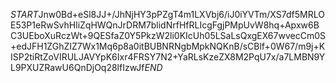 $START$Jnw0Bd+eSl8JJ+/JhNjHY3pPZgT4m1LXVbj6/iJ0iYVTm/XS7df5MRLOE53P1eRwSvhHliZqHWQnJrDRM7blidNrfHfRLIcgFgjPMpUvW8hq+Apxw6BC3UEboXuRczWt+9QESfaZ0Y5PkzW2li0KIcUh05LSaLsQxgEX67wvecCm0S+edJFH1ZGhZIZ7Wx1Mq6p8a0itBUBNRNgbMpkNQKnB/sCBlf+0W67/m9j+KISP2tiRtZoVIRULJAVYpK6Ixr4FRSY7N2+YaRLsKzeZX8M2PqU7x/a7LMBN9YL9PXUZRawU6QnDjOq28lfIzwJf$END$